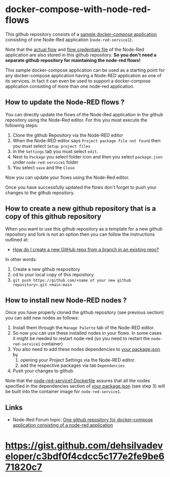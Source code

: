 # docker-compose-with-node-red-flows

This github repository consists of a [sample docker-compose application](docker-compose.yml) consisting of one Node-Red application (`node-red-service1`).

Note that the [actual flow](node-red-service1/flows.json) and [flow credentials file](node-red-service1/flows_cred.json) of the Node-Red application are also stored in this github repository.  **So you don't need a separate github repository for maintaining the node-red flows!**

This sample docker-compose application can be used as a starting point for any docker-compose application having a Node-RED application as one of its services.  In fact it can even be used to support a docker-compose application consisting of more than one node-red application.

## How to update the Node-RED flows ?

You can directly update the flows of the Node-Red application in the github repository using the Node-Red editor.
For this you must execute the following steps:

1. Clone the github Repository via the Node-RED editor
2. When the Node-RED editor says `Project package file not found` then you must select `Setup project files`
3. In the `Settings` tab you must select `edit`.
4. Next to `Package` you select folder icon and then you select `package.json` under `node-red-service1` folder
5. You select `save` and the `Close`

Now you can update your flows using the Node-Red editor.

Once you have successfully updated the flows don't forget to push your changes to the github repository.

## How to create a new github repository that is a copy of this github repository

When you want to use this github repository as a template for a new github repository and fork is not an option then you can follow the instructions outlined at:

* [How do I create a new GitHub repo from a branch in an existing repo?](https://stackoverflow.com/a/9529847/6762442)

In other words:

1. Create a new github respository
2. cd to your local copy of this repository.
3. `git push https://github.com/<name of your new github repository>.git +main:main`

## How to install new Node-RED nodes ?

Once you have properly cloned the github repository (see previous section) you can add new nodes as follows:

1. Install them through the `Manage Palette` tab of the Node-RED editor.
2. So now you can use these installed nodes in your flows.  In some cases it might be needed to restart node-red (so you need to restart the `node-red-service1` container)
3. You also need to add these nodes dependencies to [your package.json](node-red-service1/package.json) by
   1. opening your Project Settings via the Node-RED editor.  
   2. add the respective packages via tab `Dependencies`
4. Push your changes to github.

Note that the [node-red-service1 Dockerfile](node-red-service1/Dockerfile) assures that all the nodes specified in the dependencies section of [your package.json](node-red-service1/package.json) (see step 3) will be built into the container image for `node-red-service1`.

## Links

* Node-Red Forum topic: [One github repository for docker-compose application consisting of a node-red application](https://discourse.nodered.org/t/one-github-repository-for-docker-compose-application-consisting-of-a-node-red-application)


# https://gist.github.com/dehsilvadeveloper/c3bdf0f4cdcc5c177e2fe9be671820c7
